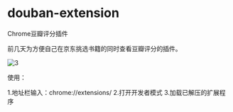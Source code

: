 # douban-extension
Chrome豆瓣评分插件

前几天为方便自己在京东挑选书籍的同时查看豆瓣评分的插件。

![3](/Users/lcy/Desktop/douban-extension/3.gif)

使用：

1.地址栏输入：chrome://extensions/
2.打开开发者模式
3.加载已解压的扩展程序